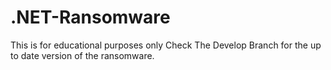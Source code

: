 # .NET-Ransomware
This is for educational purposes only
Check The Develop Branch for the up to date version of the ransomware.
